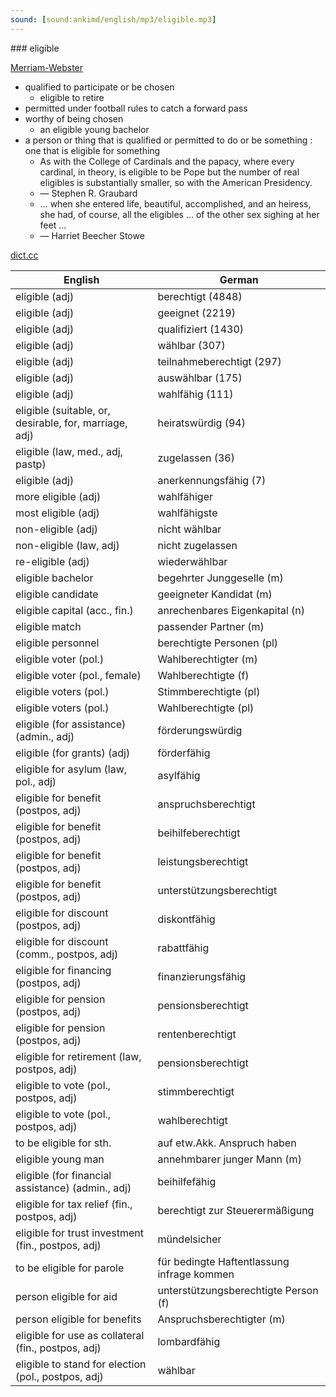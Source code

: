 ```yaml
---
sound: [sound:ankimd/english/mp3/eligible.mp3]
---
```


\### eligible

[Merriam-Webster](https://www.merriam-webster.com/dictionary/eligible)

- qualified to participate or be chosen
    - eligible to retire
- permitted under football rules to catch a forward pass
- worthy of being chosen
    - an eligible young bachelor
- a person or thing that is qualified or permitted to do or be something : one that is eligible for something
    - As with the College of Cardinals and the papacy, where every cardinal, in theory, is eligible to be Pope but the number of real eligibles is substantially smaller, so with the American Presidency.
    - — Stephen R. Graubard
    - … when she entered life, beautiful, accomplished, and an heiress, she had, of course, all the eligibles … of the other sex sighing at her feet …
    - — Harriet Beecher Stowe

[dict.cc](https://www.dict.cc/eligible)

| English        | German       |
| -------------- | ------------ |
| eligible (adj) | berechtigt (4848) |
| eligible (adj) | geeignet (2219) |
| eligible (adj) | qualifiziert (1430) |
| eligible (adj) | wählbar (307) |
| eligible (adj) | teilnahmeberechtigt (297) |
| eligible (adj) | auswählbar (175) |
| eligible (adj) | wahlfähig (111) |
| eligible (suitable, or, desirable, for, marriage, adj) | heiratswürdig (94) |
| eligible (law, med., adj, pastp) | zugelassen (36) |
| eligible (adj) | anerkennungsfähig (7) |
| more eligible (adj) | wahlfähiger |
| most eligible (adj) | wahlfähigste |
| non-eligible (adj) | nicht wählbar |
| non-eligible (law, adj) | nicht zugelassen |
| re-eligible (adj) | wiederwählbar |
| eligible bachelor | begehrter Junggeselle (m) |
| eligible candidate | geeigneter Kandidat (m) |
| eligible capital (acc., fin.) | anrechenbares Eigenkapital (n) |
| eligible match | passender Partner (m) |
| eligible personnel | berechtigte Personen (pl) |
| eligible voter (pol.) | Wahlberechtigter (m) |
| eligible voter (pol., female) | Wahlberechtigte (f) |
| eligible voters (pol.) | Stimmberechtigte (pl) |
| eligible voters (pol.) | Wahlberechtigte (pl) |
| eligible (for assistance) (admin., adj) | förderungswürdig |
| eligible (for grants) (adj) | förderfähig |
| eligible for asylum (law, pol., adj) | asylfähig |
| eligible for benefit (postpos, adj) | anspruchsberechtigt |
| eligible for benefit (postpos, adj) | beihilfeberechtigt |
| eligible for benefit (postpos, adj) | leistungsberechtigt |
| eligible for benefit (postpos, adj) | unterstützungsberechtigt |
| eligible for discount (postpos, adj) | diskontfähig |
| eligible for discount (comm., postpos, adj) | rabattfähig |
| eligible for financing (postpos, adj) | finanzierungsfähig |
| eligible for pension (postpos, adj) | pensionsberechtigt |
| eligible for pension (postpos, adj) | rentenberechtigt |
| eligible for retirement (law, postpos, adj) | pensionsberechtigt |
| eligible to vote (pol., postpos, adj) | stimmberechtigt |
| eligible to vote (pol., postpos, adj) | wahlberechtigt |
| to be eligible for sth. | auf etw.Akk. Anspruch haben |
| eligible young man | annehmbarer junger Mann (m) |
| eligible (for financial assistance) (admin., adj) | beihilfefähig |
| eligible for tax relief (fin., postpos, adj) | berechtigt zur Steuerermäßigung |
| eligible for trust investment (fin., postpos, adj) | mündelsicher |
| to be eligible for parole | für bedingte Haftentlassung infrage kommen |
| person eligible for aid | unterstützungsberechtigte Person (f) |
| person eligible for benefits | Anspruchsberechtigter (m) |
| eligible for use as collateral (fin., postpos, adj) | lombardfähig |
| eligible to stand for election (pol., postpos, adj) | wählbar |

